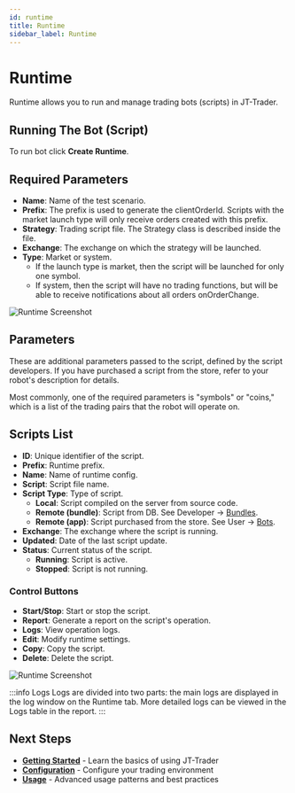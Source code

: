 ```yaml
---
id: runtime
title: Runtime
sidebar_label: Runtime
---
```


# Runtime

Runtime allows you to run and manage trading bots (scripts) in JT-Trader.

## Running The Bot (Script)

To run bot click **Create Runtime**.

## Required Parameters

* **Name**: Name of the test scenario.
* **Prefix**: The prefix is used to generate the clientOrderId. Scripts with the market launch type will only receive orders created with this prefix.
* **Strategy**: Trading script file. The Strategy class is described inside the file.
* **Exchange**: The exchange on which the strategy will be launched.
* **Type**: Market or system.
  * If the launch type is market, then the script will be launched for only one symbol.
  * If system, then the script will have no trading functions, but will be able to receive notifications about all orders onOrderChange.

![Runtime Screenshot](/images/image_runtime2.avif)

## Parameters

These are additional parameters passed to the script, defined by the script developers. If you have purchased a script from the store, refer to your robot's description for details.

Most commonly, one of the required parameters is "symbols" or "coins," which is a list of the trading pairs that the robot will operate on.

## Scripts List

* **ID**: Unique identifier of the script.
* **Prefix**: Runtime prefix.
* **Name**: Name of runtime config.
* **Script**: Script file name.
* **Script Type**: Type of script.
  * **Local**: Script compiled on the server from source code.
  * **Remote (bundle)**: Script from DB. See Developer -> [Bundles](../../jt-lab-dashboard/developer-zone#bundles).
  * **Remote (app)**: Script purchased from the store. See User -> [Bots](../../jt-lab-dashboard/user-zone#bots).
* **Exchange**: The exchange where the script is running.
* **Updated**: Date of the last script update.
* **Status**: Current status of the script.
  * **Running**: Script is active.
  * **Stopped**: Script is not running.

### Control Buttons

* **Start/Stop**: Start or stop the script.
* **Report**: Generate a report on the script's operation.
* **Logs**: View operation logs.
* **Edit**: Modify runtime settings.
* **Copy**: Copy the script.
* **Delete**: Delete the script.

![Runtime Screenshot](/images/image_runtime1.avif)

:::info Logs
Logs are divided into two parts: the main logs are displayed in the log window on the Runtime tab. More detailed logs can be viewed in the Logs table in the report.
:::

## Next Steps

- **[Getting Started](/docs/jt-trader/jt-trader-getting-started)** - Learn the basics of using JT-Trader
- **[Configuration](/docs/jt-trader/configuration)** - Configure your trading environment
- **[Usage](/docs/jt-trader/usage)** - Advanced usage patterns and best practices

